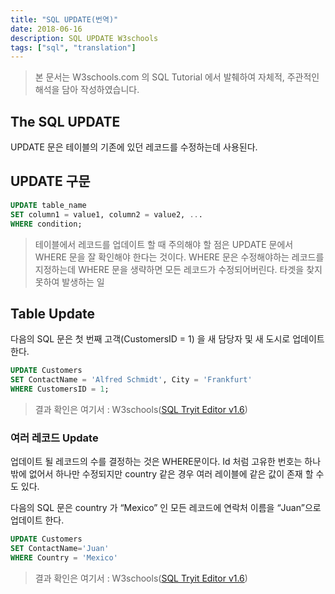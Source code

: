 ```yaml
---
title: "SQL UPDATE(번역)"
date: 2018-06-16
description: SQL UPDATE W3schools
tags: ["sql", "translation"]
---
```


> 본 문서는 W3schools.com 의 SQL Tutorial 에서 발췌하여 자체적, 주관적인 해석을 담아 작성하였습니다.

## The SQL UPDATE

UPDATE 문은 테이블의 기존에 있던 레코드를 수정하는데 사용된다.

## UPDATE 구문

```sql
UPDATE table_name
SET column1 = value1, column2 = value2, ...
WHERE condition;
```

> 테이블에서 레코드를 업데이트 할 때 주의해야 할 점은 UPDATE 문에서 WHERE 문을 잘 확인해야 한다는 것이다. WHERE 문은 수정해야하는 레코드를 지정하는데 WHERE 문을 생략하면 모든 레코드가 수정되어버린다. 타겟을 찾지 못하여 발생하는 일

## Table Update

다음의 SQL 문은 첫 번째 고객(CustomersID = 1) 을 새 담당자 및 새 도시로 업데이트 한다.

```sql
UPDATE Customers
SET ContactName = 'Alfred Schmidt', City = 'Frankfurt'
WHERE CustomersID = 1;
```

> 결과 확인은 여기서 : W3schools([SQL Tryit Editor v1.6](https://www.w3schools.com/sql/trysql.asp?filename=trysql_update_2))

### 여러 레코드 Update

업데이트 될 레코드의 수를 결정하는 것은 WHERE문이다.
Id 처럼 고유한 번호는 하나밖에 없어서 하나만 수정되지만 country 같은 경우 여러 레이블에 같은 값이 존재 할 수도 있다.

다음의 SQL 문은 country 가 “Mexico” 인 모든 레코드에 연락처 이름을 “Juan”으로 업데이트 한다.

```sql
UPDATE Customers
SET ContactName='Juan'
WHERE Country = 'Mexico'
```

> 결과 확인은 여기서 : W3schools([SQL Tryit Editor v1.6](https://www.w3schools.com/sql/trysql.asp?filename=trysql_update_3))

